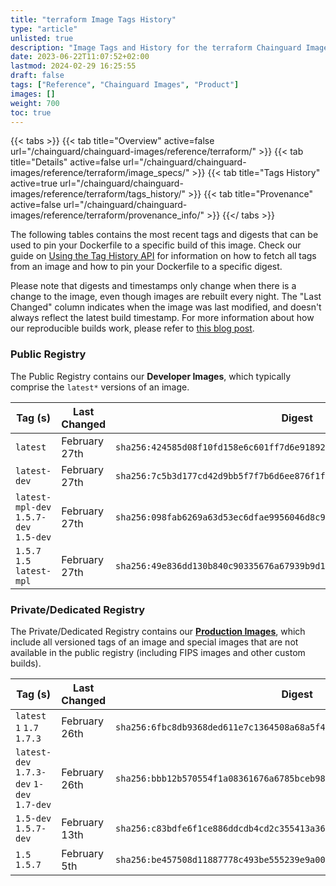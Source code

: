 ```yaml
---
title: "terraform Image Tags History"
type: "article"
unlisted: true
description: "Image Tags and History for the terraform Chainguard Image"
date: 2023-06-22T11:07:52+02:00
lastmod: 2024-02-29 16:25:55
draft: false
tags: ["Reference", "Chainguard Images", "Product"]
images: []
weight: 700
toc: true
---
```


{{< tabs >}}
{{< tab title="Overview" active=false url="/chainguard/chainguard-images/reference/terraform/" >}}
{{< tab title="Details" active=false url="/chainguard/chainguard-images/reference/terraform/image_specs/" >}}
{{< tab title="Tags History" active=true url="/chainguard/chainguard-images/reference/terraform/tags_history/" >}}
{{< tab title="Provenance" active=false url="/chainguard/chainguard-images/reference/terraform/provenance_info/" >}}
{{</ tabs >}}

The following tables contains the most recent tags and digests that can be used to pin your Dockerfile to a specific build of this image. Check our guide on [Using the Tag History API](/chainguard/chainguard-images/using-the-tag-history-api/) for information on how to fetch all tags from an image and how to pin your Dockerfile to a specific digest.

Please note that digests and timestamps only change when there is a change to the image, even though images are rebuilt every night. The "Last Changed" column indicates when the image was last modified, and doesn't always reflect the latest build timestamp. For more information about how our reproducible builds work, please refer to [this blog post](https://www.chainguard.dev/unchained/reproducing-chainguards-reproducible-image-builds).

### Public Registry
The Public Registry contains our **Developer Images**, which typically comprise the `latest*` versions of an image.

| Tag (s)                                 | Last Changed  | Digest                                                                    |
|-----------------------------------------|---------------|---------------------------------------------------------------------------|
|  `latest`                               | February 27th | `sha256:424585d08f10fd158e6c601ff7d6e91892ef3d76b474548b44faa83996772926` |
|  `latest-dev`                           | February 27th | `sha256:7c5b3d177cd42d9bb5f7f7b6d6ee876f1feca5f8b4525af931ff5572a6d664e4` |
|  `latest-mpl-dev` `1.5.7-dev` `1.5-dev` | February 27th | `sha256:098fab6269a63d53ec6dfae9956046d8c939fe94d54be70f70c3794b0b399ba0` |
|  `1.5.7` `1.5` `latest-mpl`             | February 27th | `sha256:49e836dd130b840c90335676a67939b9d142065e600165bbfbfd9c24df5d41b0` |


### Private/Dedicated Registry
The Private/Dedicated Registry contains our **[Production Images](https://www.chainguard.dev/chainguard-images)**, which include all versioned tags of an image and special images that are not available in the public registry (including FIPS images and other custom builds).

| Tag (s)                                     | Last Changed  | Digest                                                                    |
|---------------------------------------------|---------------|---------------------------------------------------------------------------|
|  `latest` `1` `1.7` `1.7.3`                 | February 26th | `sha256:6fbc8db9368ded611e7c1364508a68a5f45899491745c50f437581c8f6fb3b73` |
|  `latest-dev` `1.7.3-dev` `1-dev` `1.7-dev` | February 26th | `sha256:bbb12b570554f1a08361676a6785bceb983d6cd074d4ac52dd3bc54337718943` |
|  `1.5-dev` `1.5.7-dev`                      | February 13th | `sha256:c83bdfe6f1ce886ddcdb4cd2c355413a36774d5a9a35954020adfb91f31b37ed` |
|  `1.5` `1.5.7`                              | February 5th  | `sha256:be457508d11887778c493be555239e9a0048b3bef90f333299cf67629efbe286` |

